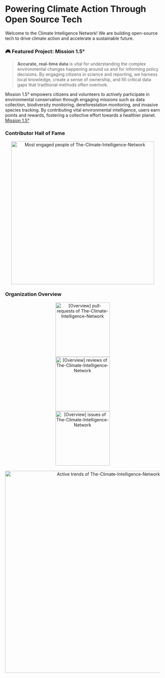 # Powering Climate Action Through Open Source Tech
Welcome to the Climate Intelligence Network! We are building open-source tech to drive climate action and accelerate a sustainable future.

### 🎮 Featured Project: Mission 1.5°
> **Accurate, real-time data** is vital for understanding the complex environmental changes happening around us and for informing policy decisions. By engaging citizens in science and reporting, we harness local knowledge, create a sense of ownership, and fill critical data gaps that traditional methods often overlook.

Mission 1.5° empowers citizens and volunteers to actively participate in environmental conservation through engaging missions such as data collection, biodiversity monitoring, dereforestation monitoring, and invasive species tracking. By contributing vital environmental intelligence, users earn points and rewards, fostering a collective effort towards a healthier planet.
[Mission 1.5°](https://github.com/The-Climate-Intelligence-Network/mission1.5)

### Contributor Hall of Fame
<a href="https://next.ossinsight.io/widgets/official/compose-org-engagement-scatter?owner_id=216048284&period=past_12_months" target="_blank" style="display: block" align="center">
  <picture>
    <source media="(prefers-color-scheme: dark)" srcset="https://next.ossinsight.io/widgets/official/compose-org-engagement-scatter/thumbnail.png?owner_id=216048284&period=past_12_months&image_size=5x5&color_scheme=dark" width="auto" height="auto">
    <img alt="Most engaged people of The-Climate-Intelligence-Network" src="https://next.ossinsight.io/widgets/official/compose-org-engagement-scatter/thumbnail.png?owner_id=216048284&period=past_12_months&image_size=5x5&color_scheme=light" width="465" height="auto">
  </picture>
</a>

### Organization Overview
<!-- Copy-paste in your Readme.md file -->
<a href="https://next.ossinsight.io/widgets/official/compose-org-overview-stats?activity=pull-requests&owner_id=216048284&period=past_12_months" target="_blank" style="display: block" align="center">
  <picture>
    <source media="(prefers-color-scheme: dark)" srcset="https://next.ossinsight.io/widgets/official/compose-org-overview-stats/thumbnail.png?activity=pull-requests&owner_id=216048284&period=past_12_months&image_size=2x2&color_scheme=dark" width="177" height="auto">
    <img alt="[Overview] pull-requests of The-Climate-Intelligence-Network" src="https://next.ossinsight.io/widgets/official/compose-org-overview-stats/thumbnail.png?activity=pull-requests&owner_id=216048284&period=past_12_months&image_size=2x2&color_scheme=light" width="177" height="auto">
  </picture>
</a>
<a href="https://next.ossinsight.io/widgets/official/compose-org-overview-stats?activity=reviews&owner_id=216048284&period=past_12_months" target="_blank" style="display: block" align="center">
  <picture>
    <source media="(prefers-color-scheme: dark)" srcset="https://next.ossinsight.io/widgets/official/compose-org-overview-stats/thumbnail.png?activity=reviews&owner_id=216048284&period=past_12_months&image_size=2x2&color_scheme=dark" width="177" height="auto">
    <img alt="[Overview] reviews of The-Climate-Intelligence-Network" src="https://next.ossinsight.io/widgets/official/compose-org-overview-stats/thumbnail.png?activity=reviews&owner_id=216048284&period=past_12_months&image_size=2x2&color_scheme=light" width="177" height="auto">
  </picture>
</a>
<a href="https://next.ossinsight.io/widgets/official/compose-org-overview-stats?activity=issues&owner_id=216048284&period=past_12_months" target="_blank" style="display: block" align="center">
  <picture>
    <source media="(prefers-color-scheme: dark)" srcset="https://next.ossinsight.io/widgets/official/compose-org-overview-stats/thumbnail.png?activity=issues&owner_id=216048284&period=past_12_months&image_size=2x2&color_scheme=dark" width="177" height="auto">
    <img alt="[Overview] issues of The-Climate-Intelligence-Network" src="https://next.ossinsight.io/widgets/official/compose-org-overview-stats/thumbnail.png?activity=issues&owner_id=216048284&period=past_12_months&image_size=2x2&color_scheme=light" width="177" height="auto">
  </picture>
</a>
<br>
<!-- Copy-paste in your Readme.md file -->
<a href="https://next.ossinsight.io/widgets/official/compose-org-participants-growth?activity=active&owner_id=216048284&period=past_28_days" target="_blank" style="display: block" align="center">
  <picture>
    <source media="(prefers-color-scheme: dark)" srcset="https://next.ossinsight.io/widgets/official/compose-org-participants-growth/thumbnail.png?activity=active&owner_id=216048284&period=past_28_days&image_size=4x7&color_scheme=dark" width="657" height="auto">
    <img alt="Active trends of The-Climate-Intelligence-Network" src="https://next.ossinsight.io/widgets/official/compose-org-participants-growth/thumbnail.png?activity=active&owner_id=216048284&period=past_28_days&image_size=4x7&color_scheme=light" width="657" height="auto">
  </picture>
</a>
<!-- Made with [OSS Insight](https://ossinsight.io/) -->


